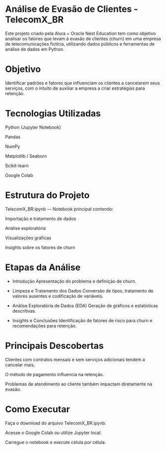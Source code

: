 # Análise de Evasão de Clientes - TelecomX_BR
Este projeto criado pela Alura + Oracle Next Education tem como objetivo analisar os fatores que levam à evasão de clientes (churn) em uma empresa de telecomunicações fictícia, utilizando dados públicos e ferramentas de análise de dados em Python.

# Objetivo
Identificar padrões e fatores que influenciam os clientes a cancelarem seus serviços, com o intuito de auxiliar a empresa a criar estratégias para retenção.

# Tecnologias Utilizadas
Python (Jupyter Notebook)

Pandas

NumPy

Matplotlib / Seaborn

Scikit-learn

Google Colab

# Estrutura do Projeto
TelecomX_BR.ipynb — Notebook principal contendo:

Importação e tratamento de dados

Análise exploratória

Visualizações gráficas

Insights sobre os fatores de churn

# Etapas da Análise
* Introdução
Apresentação do problema e definição de churn.

* Limpeza e Tratamento dos Dados
Conversão de tipos, tratamento de valores ausentes e codificação de variáveis.

* Análise Exploratória de Dados (EDA)
Geração de gráficos e estatísticas descritivas.

* Insights e Conclusões
Identificação de fatores de risco para churn e recomendações para retenção.

# Principais Descobertas
Clientes com contratos mensais e sem serviços adicionais tendem a cancelar mais.

O método de pagamento influencia na retenção.

Problemas de atendimento ao cliente também impactam diretamente na evasão.

# Como Executar
Faça o download do arquivo TelecomX_BR.ipynb.

Acesse o Google Colab ou utilize Jupyter local.

Carregue o notebook e execute célula por célula.
